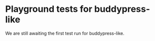 # Playground tests for buddypress-like
We are still awaiting the first test run for buddypress-like.
